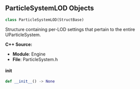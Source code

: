 ## ParticleSystemLOD Objects

```python
class ParticleSystemLOD(StructBase)
```

Structure containing per-LOD settings that pertain to the entire UParticleSystem.

**C++ Source:**

- **Module**: Engine
- **File**: ParticleSystem.h

<a id="unreal.ParticleSystemLOD.__init__"></a>

#### __init__

```python
def __init__() -> None
```

<a id="unreal.NamedEmitterMaterial"></a>
